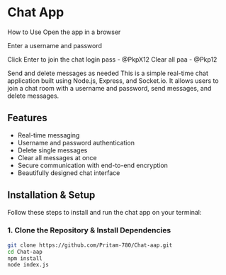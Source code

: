 # Chat App  

How to Use
Open the app in a browser

Enter a username and password

Click Enter to join the chat
login pass - @PkpX12
Clear all paa - @Pkp12

Send and delete messages as needed
This is a simple real-time chat application built using Node.js, Express, and Socket.io. It allows users to join a chat room with a username and password, send messages, and delete messages.  

## Features  
- Real-time messaging  
- Username and password authentication  
- Delete single messages  
- Clear all messages at once  
- Secure communication with end-to-end encryption  
- Beautifully designed chat interface  

## Installation & Setup  


Follow these steps to install and run the chat app on your terminal:  

### 1. Clone the Repository & Install Dependencies  
```sh
git clone https://github.com/Pritam-780/Chat-aap.git  
cd Chat-aap  
npm install
node index.js

